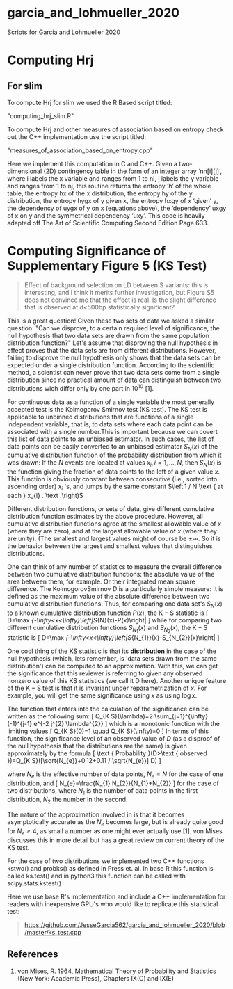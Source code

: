 # garcia_and_lohmueller_2020
Scripts for Garcia and Lohmueller 2020


# Computing Hrj

## For slim

To compute Hrj for slim we used the R Based script titled:

"computing_hrj_slim.R"

To compute Hrj and other measures of association based on entropy check out the C++ implementation use the script titled:

"measures_of_association_based_on_entropy.cpp"
 
Here we implement this computation in C and C++. Given a two-dimensional (2D) contingency table in the form of an integer array ‘nn[i][j]’, where i labels the x variable and ranges from 1 to ni, j labels the y variable and ranges from 1 to nj, this routine returns the entropy ‘h’ of the whole table, the entropy hx of the x distribution, the entropy hy of the y distribution, the entropy hygx of y given x, the entropy hxgy of x ‘given’ y, the dependency of uygx of y on x (equations above), the ‘dependency’ uxgy of x on y and the symmetrical dependency ‘uxy’. This code is heavily adapted off The Art of Scientific Computing Second Edition Page 633.

# Computing Significance of Supplementary Figure 5 (KS Test)

> Effect of background selection on LD between S variants: this is interesting, and I think it merits further investigation, but Figure S5 does not convince me that the effect is real. Is the slight difference that is observed at d<500bp statistically significant?

This is a great question! Given these two sets of data we asked a similar question: "Can we disprove, to a certain required level of significance, the null hypothesis that two data sets are drawn from the same population distribution function?" Let's assume that disproving the null hypothesis in effect proves that the data sets are from different distributions. However, failing to disprove the null hypothesis only shows that the data sets can be expected under a single distribution function. According to the scientific method, a scientist can never prove that two data sets come from a single distribution since no practical amount of data can distinguish between two distributions wich differ only by one part in $10^{10}$ [1].

For continuous data as a function of a single variable the most generally accepted test is the Kolmogorov Smirnov test (KS test). The KS test is applicable to unbinned distributions that are functions of a single independent variable, that is, to data sets where each data point can be associated with a single number.This is important because we can covert this list of data points to an unbiased estimator. In such cases, the list of data points can be easily converted to an unbiased estimator $S_{N}(x)$ of the cumulative distribution function of the probability distribution from which it was drawn: If the $N$ events are located at values $x_{i}, i=1, \ldots, N,$ then $S_{N}(x)$ is the function giving the fraction of data points to the left of a given value $x .$ This function is obviously constant between consecutive (i.e., sorted into ascending order) $x_{i}$ 's, and jumps by the same constant $\left.1 / N \text { at each } x_{i} . \text   .\right)$

Different distribution functions, or sets of data, give different cumulative distribution function estimates by the above procedure. However, all cumulative distribution functions agree at the smallest allowable value of $x$ (where they are zero), and at the largest allowable value of $x$ (where they are unity). (The smallest and largest values might of course be $\pm \infty .$ So it is the behavior between the largest and smallest values that distinguishes distributions.

One can think of any number of statistics to measure the overall difference between two cumulative distribution functions: the absolute value of the area between them, for example. Or their integrated mean square difference. The KolmogorovSmirnov $D$ is a particularly simple measure: It is defined as the maximum value of the absolute difference between two cumulative distribution functions. Thus, for comparing one data set's $S_{N}(x)$ to a known cumulative distribution function $P(x),$ the $\mathrm{K}-\mathrm{S}$ statistic is
\[
D=\max _{-\infty<x<\infty}\left|S_{N}(x)-P(x)\right|
\]
while for comparing two different cumulative distribution functions $S_{N_{1}}(x)$ and $S_{N_{2}}(x),$ the $\mathrm{K}-\mathrm{S}$ statistic is
\[
D=\max _{-\infty<x<\infty}\left|S_{N_{1}}(x)-S_{N_{2}}(x)\right|
\]


One cool thing of the KS statistic is that its **distribution** in the case of the null hypothesis (which, lets remember, is 'data sets drawn from the same distribution') can be computed to an approximation. With this, we can get the significance that this reviewer is referring to given any observed nonzero value of this KS statistics (we call it D here). Another unique feature of the $\mathrm{K}-\mathrm{S}$ test is that it is invariant under reparametrization of $x$. For example, you will get the same significance using $x$ as using $\log x$.

The function that enters into the calculation of the significance can be written as the following sum:
\[
Q_{K S}(\lambda)=2 \sum_{j=1}^{\infty}(-1)^{j-1} e^{-2 j^{2} \lambda^{2}}
\]
which is a monotonic function with the limiting values
\[
Q_{K S}(0)=1 \quad Q_{K S}(\infty)=0
\]
In terms of this function, the significance level of an observed value of $D$ (as a disproof of the null hypothesis that the distributions are the same) is given approximately by the formula
\[
\text { Probability }(D>\text { observed })=Q_{K S}([\sqrt{N_{e}}+0.12+0.11 / \sqrt{N_{e}}] D)
\]

where $N_{e}$ is the effective number of data points, $N_{e}=N$ for the case of one distribution, and
\[
N_{e}=\frac{N_{1} N_{2}}{N_{1}+N_{2}}
\]
for the case of two distributions, where $N_{1}$ is the number of data points in the first distribution, $N_{2}$ the number in the second.

The nature of the approximation involved in is that it becomes asymptotically accurate as the $N_{e}$ becomes large, but is already quite good for $N_{e} \geq 4,$ as small a number as one might ever actually use [1]. von Mises discusses this in more detail but has a great review on current theory of the KS test.

For the case of two distributions we implemented two C++ functions kstwo() and probks() as defined in Press et. al. In base R this function is called ks.test() and in python3 this function can be called with scipy.stats.kstest()


Here we use base R's implementation and include a C++ implementation for readers with inexpensive GPU's who would like to replicate this statistical test: 

> https://github.com/JesseGarcia562/garcia_and_lohmueller_2020/blob/master/ks_test.cpp

## References
1. von Mises, R. 1964, Mathematical Theory of Probability and Statistics (New York: Academic Press), Chapters IX(C) and IX(E)

